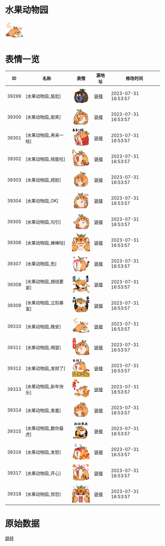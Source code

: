 # 水果动物园

<img src="./cover.png" height="60" alt="cover" />

# 表情一览

|ID|名称|表情|源地址|修改时间|
|----|----|----|----|----|
|39299|[水果动物园_尴尬]|<img src="./pic/039299_%5B水果动物园_尴尬%5D.png" height="60" alt="尴尬"/>|[链接](https://i0.hdslb.com/bfs/garb/item/6ade30665cb98f0737dc8a24ee495235607d70ec.png)|2023-07-31 16:53:57|
|39300|[水果动物园_偷笑]|<img src="./pic/039300_%5B水果动物园_偷笑%5D.png" height="60" alt="偷笑"/>|[链接](https://i0.hdslb.com/bfs/garb/item/fd48bca70684c66a1ee095611324c8a7b8dc5d41.png)|2023-07-31 16:53:57|
|39301|[水果动物园_再来一桔]|<img src="./pic/039301_%5B水果动物园_再来一桔%5D.png" height="60" alt="再来一桔"/>|[链接](https://i0.hdslb.com/bfs/garb/item/a859d664ed869eeebc3e96545f0e6b840cf77e56.png)|2023-07-31 16:53:57|
|39302|[水果动物园_桔能吃]|<img src="./pic/039302_%5B水果动物园_桔能吃%5D.png" height="60" alt="桔能吃"/>|[链接](https://i0.hdslb.com/bfs/garb/item/f17044a4bbda83d6d48e03e39f01530bacf7cc05.png)|2023-07-31 16:53:57|
|39303|[水果动物园_捂脸]|<img src="./pic/039303_%5B水果动物园_捂脸%5D.png" height="60" alt="捂脸"/>|[链接](https://i0.hdslb.com/bfs/garb/item/67d8e840943f865463defcf47bfed08e49a84ae7.png)|2023-07-31 16:53:57|
|39304|[水果动物园_OK]|<img src="./pic/039304_%5B水果动物园_OK%5D.png" height="60" alt="OK"/>|[链接](https://i0.hdslb.com/bfs/garb/item/2ccd1923703009f109208bb9c1113ba89200e5a5.png)|2023-07-31 16:53:57|
|39305|[水果动物园_勾引]|<img src="./pic/039305_%5B水果动物园_勾引%5D.png" height="60" alt="勾引"/>|[链接](https://i0.hdslb.com/bfs/garb/item/2c1179b63777945647b1ba423848c89b3c38a825.png)|2023-07-31 16:53:57|
|39306|[水果动物园_棒棒哒]|<img src="./pic/039306_%5B水果动物园_棒棒哒%5D.png" height="60" alt="棒棒哒"/>|[链接](https://i0.hdslb.com/bfs/garb/item/6885dfcb9a1a44dfcae170ba4119d798ada6e335.png)|2023-07-31 16:53:57|
|39307|[水果动物园_色]|<img src="./pic/039307_%5B水果动物园_色%5D.png" height="60" alt="色"/>|[链接](https://i0.hdslb.com/bfs/garb/item/14778db67f76c144eed88e87df665d1e63f2c833.png)|2023-07-31 16:53:57|
|39308|[水果动物园_搞钱要紧]|<img src="./pic/039308_%5B水果动物园_搞钱要紧%5D.png" height="60" alt="搞钱要紧"/>|[链接](https://i0.hdslb.com/bfs/garb/item/e11b48673d69ffe01bdcd700fb41c6480ac924ba.png)|2023-07-31 16:53:57|
|39309|[水果动物园_立刻暴富]|<img src="./pic/039309_%5B水果动物园_立刻暴富%5D.png" height="60" alt="立刻暴富"/>|[链接](https://i0.hdslb.com/bfs/garb/item/863abfce38772a8f24e7e7b725bb1ad36689c56e.png)|2023-07-31 16:53:57|
|39310|[水果动物园_晚安]|<img src="./pic/039310_%5B水果动物园_晚安%5D.png" height="60" alt="晚安"/>|[链接](https://i0.hdslb.com/bfs/garb/item/cb61e9456200459a9e4f6e48a38862d9df645e35.png)|2023-07-31 16:53:57|
|39311|[水果动物园_嘚瑟]|<img src="./pic/039311_%5B水果动物园_嘚瑟%5D.png" height="60" alt="嘚瑟"/>|[链接](https://i0.hdslb.com/bfs/garb/item/35a28ffbd8f258ef700e2842c70083265a14f837.png)|2023-07-31 16:53:57|
|39312|[水果动物园_发财了]|<img src="./pic/039312_%5B水果动物园_发财了%5D.png" height="60" alt="发财了"/>|[链接](https://i0.hdslb.com/bfs/garb/item/ea19f66567c95ffc3b0768c6d56399e147680a0f.png)|2023-07-31 16:53:57|
|39313|[水果动物园_新年快乐]|<img src="./pic/039313_%5B水果动物园_新年快乐%5D.png" height="60" alt="新年快乐"/>|[链接](https://i0.hdslb.com/bfs/garb/item/69d4b447559b4e74507aa3b4ceb6cc1085de0304.png)|2023-07-31 16:53:57|
|39314|[水果动物园_害羞]|<img src="./pic/039314_%5B水果动物园_害羞%5D.png" height="60" alt="害羞"/>|[链接](https://i0.hdslb.com/bfs/garb/item/50410c741c124f8f91b52a570c516663b7414c3c.png)|2023-07-31 16:53:57|
|39315|[水果动物园_数你最虎]|<img src="./pic/039315_%5B水果动物园_数你最虎%5D.png" height="60" alt="数你最虎"/>|[链接](https://i0.hdslb.com/bfs/garb/item/729437aac29eafed1a263051e94b1246c2795dc5.png)|2023-07-31 16:53:57|
|39316|[水果动物园_发怒]|<img src="./pic/039316_%5B水果动物园_发怒%5D.png" height="60" alt="发怒"/>|[链接](https://i0.hdslb.com/bfs/garb/item/9671c95c2484d8c0b0135e774c89819e1c6ad5ca.png)|2023-07-31 16:53:57|
|39317|[水果动物园_开心]|<img src="./pic/039317_%5B水果动物园_开心%5D.png" height="60" alt="开心"/>|[链接](https://i0.hdslb.com/bfs/garb/item/25806868ac30960d78c7ad6330d07fd78beb4864.png)|2023-07-31 16:53:57|
|39318|[水果动物园_惊恐]|<img src="./pic/039318_%5B水果动物园_惊恐%5D.png" height="60" alt="惊恐"/>|[链接](https://i0.hdslb.com/bfs/garb/item/439acfecfcbd9ccd48f958fba09921f1b231d6ad.png)|2023-07-31 16:53:57|

# 原始数据

[跳转](./raw.json)

